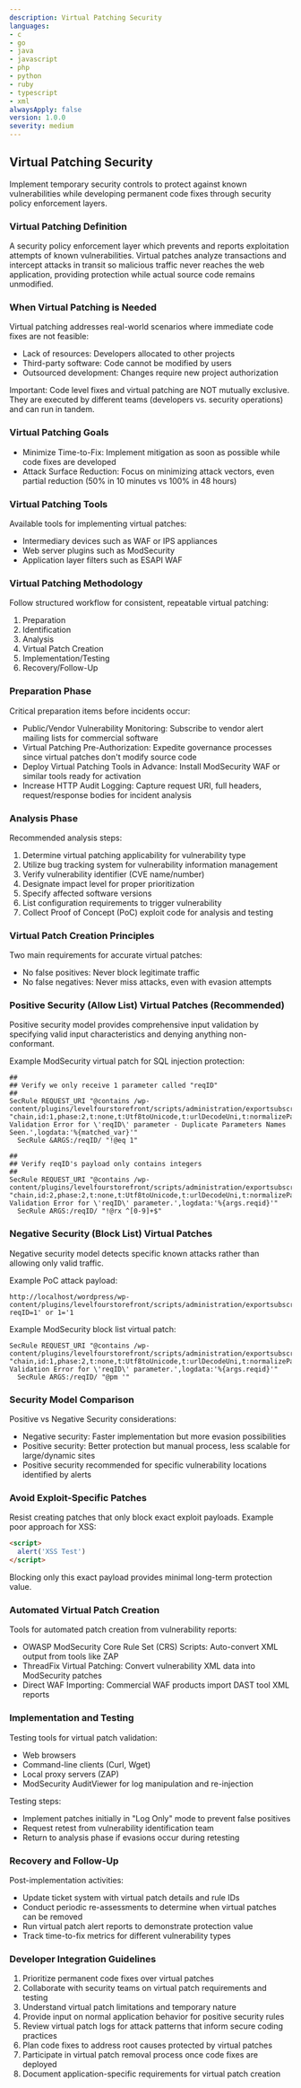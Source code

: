 ```yaml
---
description: Virtual Patching Security
languages:
- c
- go
- java
- javascript
- php
- python
- ruby
- typescript
- xml
alwaysApply: false
version: 1.0.0
severity: medium
---
```


## Virtual Patching Security

Implement temporary security controls to protect against known vulnerabilities while developing permanent code fixes through security policy enforcement layers.

### Virtual Patching Definition

A security policy enforcement layer which prevents and reports exploitation attempts of known vulnerabilities. Virtual patches analyze transactions and intercept attacks in transit so malicious traffic never reaches the web application, providing protection while actual source code remains unmodified.

### When Virtual Patching is Needed

Virtual patching addresses real-world scenarios where immediate code fixes are not feasible:

- Lack of resources: Developers allocated to other projects
- Third-party software: Code cannot be modified by users
- Outsourced development: Changes require new project authorization

Important: Code level fixes and virtual patching are NOT mutually exclusive. They are executed by different teams (developers vs. security operations) and can run in tandem.

### Virtual Patching Goals

- Minimize Time-to-Fix: Implement mitigation as soon as possible while code fixes are developed
- Attack Surface Reduction: Focus on minimizing attack vectors, even partial reduction (50% in 10 minutes vs 100% in 48 hours)

### Virtual Patching Tools

Available tools for implementing virtual patches:
- Intermediary devices such as WAF or IPS appliances
- Web server plugins such as ModSecurity
- Application layer filters such as ESAPI WAF

### Virtual Patching Methodology

Follow structured workflow for consistent, repeatable virtual patching:

1. Preparation
2. Identification  
3. Analysis
4. Virtual Patch Creation
5. Implementation/Testing
6. Recovery/Follow-Up

### Preparation Phase

Critical preparation items before incidents occur:

- Public/Vendor Vulnerability Monitoring: Subscribe to vendor alert mailing lists for commercial software
- Virtual Patching Pre-Authorization: Expedite governance processes since virtual patches don't modify source code
- Deploy Virtual Patching Tools in Advance: Install ModSecurity WAF or similar tools ready for activation
- Increase HTTP Audit Logging: Capture request URI, full headers, request/response bodies for incident analysis

### Analysis Phase

Recommended analysis steps:

1. Determine virtual patching applicability for vulnerability type
2. Utilize bug tracking system for vulnerability information management
3. Verify vulnerability identifier (CVE name/number)
4. Designate impact level for proper prioritization
5. Specify affected software versions
6. List configuration requirements to trigger vulnerability
7. Collect Proof of Concept (PoC) exploit code for analysis and testing

### Virtual Patch Creation Principles

Two main requirements for accurate virtual patches:
- No false positives: Never block legitimate traffic
- No false negatives: Never miss attacks, even with evasion attempts

### Positive Security (Allow List) Virtual Patches (Recommended)

Positive security model provides comprehensive input validation by specifying valid input characteristics and denying anything non-conformant.

Example ModSecurity virtual patch for SQL injection protection:

```text
##
## Verify we only receive 1 parameter called "reqID"
##
SecRule REQUEST_URI "@contains /wp-content/plugins/levelfourstorefront/scripts/administration/exportsubscribers.php" "chain,id:1,phase:2,t:none,t:Utf8toUnicode,t:urlDecodeUni,t:normalizePathWin,t:lowercase,block,msg:'Input Validation Error for \'reqID\' parameter - Duplicate Parameters Names Seen.',logdata:'%{matched_var}'"
  SecRule &ARGS:/reqID/ "!@eq 1"

##
## Verify reqID's payload only contains integers
##
SecRule REQUEST_URI "@contains /wp-content/plugins/levelfourstorefront/scripts/administration/exportsubscribers.php" "chain,id:2,phase:2,t:none,t:Utf8toUnicode,t:urlDecodeUni,t:normalizePathWin,t:lowercase,block,msg:'Input Validation Error for \'reqID\' parameter.',logdata:'%{args.reqid}'"
  SecRule ARGS:/reqID/ "!@rx ^[0-9]+$"
```

### Negative Security (Block List) Virtual Patches

Negative security model detects specific known attacks rather than allowing only valid traffic.

Example PoC attack payload:
```text
http://localhost/wordpress/wp-content/plugins/levelfourstorefront/scripts/administration/exportsubscribers.php?reqID=1' or 1='1
```

Example ModSecurity block list virtual patch:
```text
SecRule REQUEST_URI "@contains /wp-content/plugins/levelfourstorefront/scripts/administration/exportsubscribers.php" "chain,id:1,phase:2,t:none,t:Utf8toUnicode,t:urlDecodeUni,t:normalizePathWin,t:lowercase,block,msg:'Input Validation Error for \'reqID\' parameter.',logdata:'%{args.reqid}'"
  SecRule ARGS:/reqID/ "@pm '"
```

### Security Model Comparison

Positive vs Negative Security considerations:
- Negative security: Faster implementation but more evasion possibilities
- Positive security: Better protection but manual process, less scalable for large/dynamic sites
- Positive security recommended for specific vulnerability locations identified by alerts

### Avoid Exploit-Specific Patches

Resist creating patches that only block exact exploit payloads. Example poor approach for XSS:

```html
<script>
  alert('XSS Test')
</script>
```

Blocking only this exact payload provides minimal long-term protection value.

### Automated Virtual Patch Creation

Tools for automated patch creation from vulnerability reports:
- OWASP ModSecurity Core Rule Set (CRS) Scripts: Auto-convert XML output from tools like ZAP
- ThreadFix Virtual Patching: Convert vulnerability XML data into ModSecurity patches
- Direct WAF Importing: Commercial WAF products import DAST tool XML reports

### Implementation and Testing

Testing tools for virtual patch validation:
- Web browsers
- Command-line clients (Curl, Wget)
- Local proxy servers (ZAP)
- ModSecurity AuditViewer for log manipulation and re-injection

Testing steps:
- Implement patches initially in "Log Only" mode to prevent false positives
- Request retest from vulnerability identification team
- Return to analysis phase if evasions occur during retesting

### Recovery and Follow-Up

Post-implementation activities:
- Update ticket system with virtual patch details and rule IDs
- Conduct periodic re-assessments to determine when virtual patches can be removed
- Run virtual patch alert reports to demonstrate protection value
- Track time-to-fix metrics for different vulnerability types

### Developer Integration Guidelines

1. Prioritize permanent code fixes over virtual patches
2. Collaborate with security teams on virtual patch requirements and testing
3. Understand virtual patch limitations and temporary nature
4. Provide input on normal application behavior for positive security rules
5. Review virtual patch logs for attack patterns that inform secure coding practices
6. Plan code fixes to address root causes protected by virtual patches
7. Participate in virtual patch removal process once code fixes are deployed
8. Document application-specific requirements for virtual patch creation